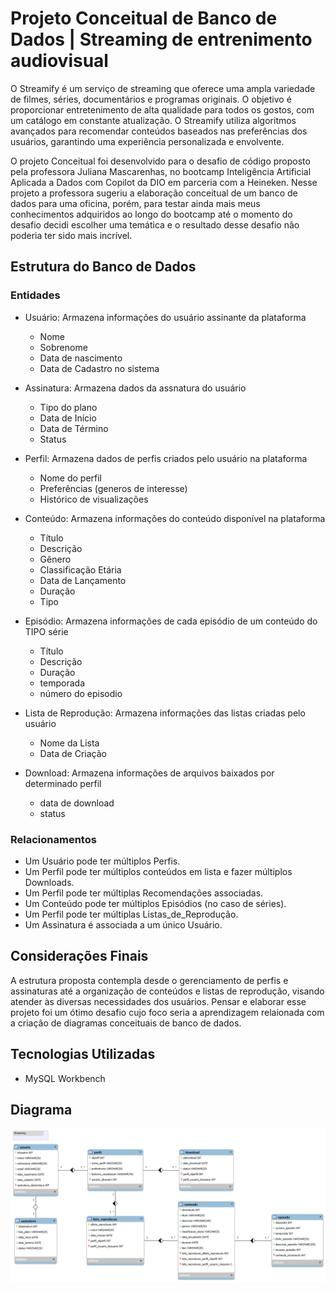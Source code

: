 # Projeto Conceitual de Banco de Dados | Streaming de entrenimento audiovisual

O Streamify é um serviço de streaming que oferece uma ampla variedade de filmes, séries, documentários e programas originais. O objetivo é proporcionar entretenimento de alta qualidade para todos os gostos, com um catálogo em constante atualização. O Streamify utiliza algoritmos avançados para recomendar conteúdos baseados nas preferências dos usuários, garantindo uma experiência personalizada e envolvente.

O projeto Conceitual foi desenvolvido para o desafio de código proposto pela professora Juliana Mascarenhas, no bootcamp Inteligência Artificial Aplicada a Dados com Copilot da DIO em parceria com a Heineken. Nesse projeto a professora sugeriu a elaboração conceitual de um banco de dados para uma oficina, porém, para testar ainda mais meus conhecimentos adquiridos ao longo do bootcamp até o momento do desafio decidi escolher uma temática e o resultado desse desafio não poderia ter sido mais incrível.


## Estrutura do Banco de Dados

### Entidades

- Usuário: Armazena informações do usuário assinante da plataforma
  - Nome
  - Sobrenome
  - Data de nascimento
  - Data de Cadastro no sistema

- Assinatura: Armazena dados da assnatura do usuário
  - Tipo do plano
  - Data de Início
  - Data de Término
  - Status
  
- Perfil: Armazena dados de perfis criados pelo usuário na plataforma
  - Nome do perfil
  - Preferências (generos de interesse)
  - Histórico de visualizações

- Conteúdo: Armazena informações do conteúdo disponível na plataforma
  - Título
  - Descrição
  - Gênero
  - Classificação Etária
  - Data de Lançamento
  - Duração
  - Tipo

- Episódio: Armazena informações de cada episódio de um conteúdo do TIPO série
  - Título
  - Descrição
  - Duração
  - temporada
  - número do episodio

- Lista de Reprodução: Armazena informações das listas criadas pelo usuário 
  - Nome da Lista
  - Data de Criação

- Download: Armazena informações de arquivos baixados por determinado perfil
  - data de download
  - status


### Relacionamentos

- Um Usuário pode ter múltiplos Perfis.
- Um Perfil pode ter múltiplos conteúdos em lista e fazer múltiplos Downloads.
- Um Perfil pode ter múltiplas Recomendações associadas.
- Um Conteúdo pode ter múltiplos Episódios (no caso de séries).
- Um Perfil pode ter múltiplas Listas_de_Reprodução.
- Um Assinatura é associada a um único Usuário.


## Considerações Finais

A estrutura proposta contempla desde o gerenciamento de perfis e assinaturas até a organização de conteúdos e listas de reprodução, visando atender às diversas necessidades dos usuários. Pensar e elaborar esse projeto foi um ótimo desafio cujo foco seria a aprendizagem relaionada com a criação de diagramas conceituais de banco de dados.


## Tecnologias Utilizadas

- MySQL Workbench

## Diagrama

![Diagrama EER](img/EER-diagram-streaming.png)